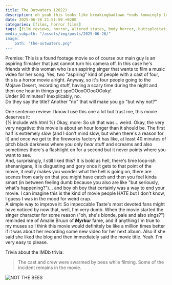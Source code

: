 ```yaml
---
title: The Outwaters (2022)
description: oh yeah this looks like breakingbadtown *nods knowingly (doesn't know anything)*
date: 2025-06-26 21:51:59 +0200
categories: [films, horror films]
tags: [film reviews, horror, altered states, body horror, buttsploitation, cool weird crap, found footage, lowbudgetcore, middleofnowherecore, time shenanigans, vacationsploitation, what the hell was that, why would you touch that, wrong place wrong face, they don't say the title]
media_subpath: "/assets/img/posts/2025-06-26/"
image:
    path: "the-outwaters.png"
---
```

<span class="reviewsection">Premise:</span> This is a found footage movie so of course our main guy is an aspiring filmaker that just cannot turn his camera off. In this case he's friends with this woman who is an aspiring singer that wants to film a music video for her song. Yes, two "aspiring" kind of people with a cast of four, this is a horror movie alright. Anyway, so it's four people going to the Mojave Desert, recording stuff, having a scary time during the night and then one hour in things get spoOOooOOooOOoky!<br/>
<span class="reviewsection">Under 90 minutes?</span> Inexplicably, no.<br/>
<span class="reviewsection">Do they say the title?</span> Another "no" that will make you go "but why not?"

<span class="reviewsection">One sentence review:</span> I know I use this one a lot but trust me, this movie deserves it:<br/>{% include wth.html %}
<span class="reviewsection">Okay, more:</span> So uh that was... weird. Okay, the very very negative: this movie is about an hour longer than it should be. The first half is extremely slow (and I don't mind slow, but when there's a reason for it) and once we get to the fireworks factory it has like, at least 40 minutes of pitch black darkness where you only *hear* stuff and screams and also sometimes there's a flashlight on for a second but it never points where you want to see.<br/>And, surprisingly, I still liked this? It is bold as hell, there's time loop-ish shenanigans, it is disgusting and gory once it gets to that point of the movie, it really makes you wonder what the hell is going on, there are scenes from early on that you might have catch and then you feel kinda smart (in between feeling dumb because you also are like "but seriously, what's happening?")... and boy oh boy that certainly was a way to end your movie. I can imagine this is the kind of movie people HATE but I don't know, I guess I was in the mood for weird crap.<br/>
<span class="reviewsection">A simple way to improve it:</span> So Impeccable Taste's most devoted fans might have noticed by now that, well, I'm very dumb. When the movie started the singer character for some reason ("oh, she's blonde, pale and also sings?") reminded me of Amalie Bruun of ***Myrkur*** fame, and if anything I'm true to my muses so I think this movie would definitely be like a million times better if it was about her recording some new video for her next album. Also if she said she liked the blog and then immediately said the movie title. Yeah. I'm very easy to please.

<span class="reviewsection">Trivia about the IMDb trivia:</span>
> The cast and crew were swarmed by bees while filming. Some of the incident remains in the movie.

![NOT THE BEES](nicolas-cage-wickerman.gif)
